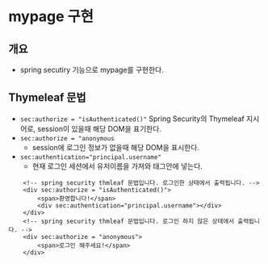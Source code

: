 # mypage 구현
## 개요
- spring secutiry 기능으로 mypage를 구현한다.

## Thymeleaf 문법
- `sec:authorize = "isAuthenticated()"`  Spring Security의 Thymeleaf 지시어로, session이 있을때 해당 DOM을 표기한다.
- `sec:authorize = "anonymous`
  - session에 로그인 정보가 없을때 해당 DOM을 표시한다.
 - `sec:authentication="principal.username"`
   - 현재 로그인 세션에서 유저이름을 가져와 태그안에 넣는다.


```
    <!-- spring security thmleaf 문법입니다. 로그인한 상태에서 출력됩니다. -->
    <div sec:authorize = "isAuthenticated()">
        <span>환영합니다!</span>
        <div sec:authentication="principal.username"></div>
    </div>
    <!-- spring security thmleaf 문법입니다. 로그인 하지 않은 상태에서 출력됩니다. -->
    <div sec:authorize = "anonymous">
        <span>로그인 해주세요!</span>
    </div>

```